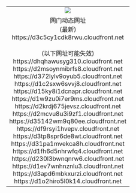 ﻿<table>
  <tr></tr>
  <tr><td colspan=2 align=center><img src="https://d3c5cy1cdk8rwu.cloudfront.net/Up/oGate.jpg" /></td></tr>
  <tr><td colspan=2 align=center>网门动态网址<br/>(最新)
<br>https://d3c5cy1cdk8rwu.cloudfront.net
<br/><br/>(以下网址可能失效)
<br>https://dhqhawusyg310.cloudfront.net
<br>https://d2msoynmibrfs8.cloudfront.net
<br>https://d372lylv9oyub5.cloudfront.net
<br>https://d1c2sxw6svvj8.cloudfront.net
<br>https://d15ky8i1dcnapr.cloudfront.net
<br>https://d1w9zu0i7er9ms.cloudfront.net
<br>https://d2krdj675jevsz.cloudfront.net
<br>https://d2mcvu8u3i9zf1.cloudfront.net
<br>https://d35142wm9q80ee.cloudfront.net
<br>https://df9rsyi1hvepv.cloudfront.net
<br>https://d3tp8spr6de8wt.cloudfront.net
<br>https://d31pa1mvekca8h.cloudfront.net
<br>https://d1fh6d5nhrwfq4.cloudfront.net
<br>https://d230l3bwnqnrw6.cloudfront.net
<br>https://d1ev7wnhnznlu3.cloudfront.net
<br>https://d3apd6mbkxurzi.cloudfront.net
<br>https://d1o2hiro5l0k14.cloudfront.net
    </td>
  </tr>
</table>
